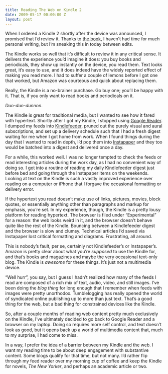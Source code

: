 ```yaml
---
title: Reading The Web on Kindle 2
date: 2009-05-17 00:00:00 Z
layout: post
---
```


When I ordered a Kindle 2 shortly after the device was announced, I promised that I’d review it. Thanks to [the book](http://programmingscala.com/), I haven’t had time for much personal writing, but I’m sneaking this in today between edits.

The Kindle works so well that it’s difficult to review it in any critical sense. It delivers the experience you’d imagine it does: you buy books and periodicals, they show up instantly on the device, you read them. Text looks great, it’s easy to use, and it does indeed have the widely reported effect of making you read more. I had to suffer a couple of lemons before I got one that worked, but Amazon was courteous and quick about replacing them.

Really, the Kindle is a no-brainer purchase. Go buy one; you’ll be happy with it. That is, if you only want to read books and periodicals on it.

*Dun-dun-dunnnn*.

The Kindle is great for traditional media, but I wanted to see how it fared with hypertext. Shortly after I got my Kindle, I stopped using [Google Reader](http://www.google.com/reader/). I dumped my feeds into [Kindlefeeder](http://kindlefeeder.com/), pruned out the purely visual and aural subscriptions, and set up a delivery schedule such that I had a fresh digest waiting for me when I got home from work. When I found things during the day that I wanted to read in depth, I’d pop them into [Instapaper](http://www.instapaper.com/) and they too would be batched into a digest and delivered once a day.

For a while, this worked well. I was no longer tempted to check the feeds or read interesting articles during the work day, as I had no convenient way of doing so. I got into a routine of reading my daily Kindlefeeder digest just before bed and going through the Instapaper items on the weekends. Looking at text on the Kindle is such a vastly improved experience over reading on a computer or iPhone that I forgave the occasional formatting or delivery error.

If the hypertext you read doesn’t make use of links, pictures, movies, block quotes, or essentially anything other than paragraphs and markup for emphasis, you’re set. In my experience, though, the Kindle is a pretty lousy platform for reading hypertext. The browser is filed under “Experimental” for a reason: the web looks weird in it, and the browser doesn’t behave quite like the rest of the Kindle. Bouncing between a Kindlefeeder digest and the browser is slow and clumsy. Technical articles I’d saved via Instapaper lost critical formatting and diagrams. Frustrating, all around.

This is nobody’s fault, per se, certainly not Kindlefeeder’s or Instapaper’s. Amazon is pretty clear about what you’re *supposed* to use the Kindle for, and that’s books and magazines and maybe the very occasional text-only blog. The Kindle is *awesome* for these things. It’s just not a multimedia device.

“Well hurr”, you say, but I guess I hadn’t realized how many of the feeds I read are composed of a rich mix of text, audio, video, and still images. I’ve been doing the *blog thing* for long enough that I remember when feeds with images were pretty unorthodox. Tumblelogging has really opened the world of syndicated online publishing up to more than just text. That’s a good thing for the web, but a bad thing for constrained devices like the Kindle.

So, after a couple months of reading web content pretty much exclusively on the Kindle, I’ve ultimately decided to go back to Google Reader and a browser on my laptop. Doing so requires more self control, and text doesn’t look as good, but it opens back up a world of multimedia content that, much to my surprise, I had come to miss.

In a way, I prefer the idea of a barrier between my Kindle and the web. I want my reading time to be about deep engagement with substantive content. Some blogs qualify for that time, but not many. I’d rather flip through my feed reader over my morning cup of coffee and keep the Kindle for novels, *The New Yorker*, and perhaps an academic article or two.
